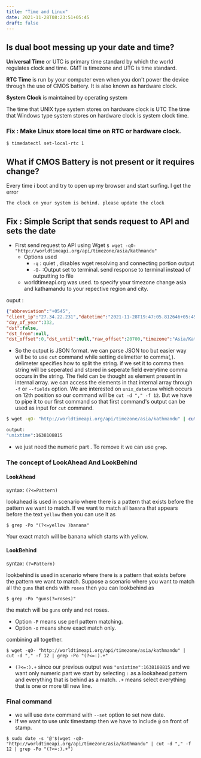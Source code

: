```yaml
---
title: "Time and Linux"
date: 2021-11-28T08:23:51+05:45
draft: false
---
```



## Is dual boot messing up your date and time?
**Universal Time** or UTC is primary time standard by which the world regulates clock and time. GMT is timezone and UTC is time standard. 

**RTC Time** is run by your computer even when you don't power the device through the use of CMOS battery. It is also known as hardware clock. 

**System Clock** is maintained by operating system 

The time that UNIX type system stores on hardware clock is UTC
The time that Windows type system stores on hardware clock is system clock time. 


### Fix  : Make Linux store local time on RTC or hardware clock.

```
$ timedatectl set-local-rtc 1
```

## What if CMOS Battery is not present or it requires change?

Every time i boot and try to open up my browser and start surfing. I get the error 

```The clock on your system is behind. please update the clock```


## Fix : Simple Script that sends request to API and sets the date

- First send request to API using Wget
```$ wget -qO- "http://worldtimeapi.org/api/timezone/asia/kathmandu"  ```
    - Options used
        - `-q` : quiet , disables wget resolving and connecting portion output
        - `-O-` :Output set to terminal. send response to terminal instead of outputting to file
    - worldtimeapi.org was used. to specify your timezone change asia and kathamandu to your repective region and city.

ouput : 

```json
{"abbreviation":"+0545",
"client_ip":"27.34.22.231","datetime":"2021-11-28T19:47:05.812646+05:45","day_of_week":0,
"day_of_year":332,
"dst":false,
"dst_from":null,
"dst_offset":0,"dst_until":null,"raw_offset":20700,"timezone":"Asia/Kathmandu","unixtime":1638108125,"utc_datetime":"2021-11-28T14:02:05.812646+00:00","utc_offset":"+05:45","week_number":47}
```

- So the output is JSON format. we can parse JSON too but easier way will be to use `cut` command while setting delimetter to comma(,). delimeter specifies how to split the string. if we set it to comma then string will be seperated and stored in seperate field everytime comma occurs in the string. The field can be thought as element present in internal array.  we can access the elements in that internal array through `-f` or `--fields` option. We are interested on `unix_datetime` which occurs on 12th position so our command will be `cut -d "," -f 12`. But we have to pipe it to our first command so that first command's output can be used as input for `cut` command.

```bash
$ wget -qO- "http://worldtimeapi.org/api/timezone/asia/kathmandu" | cut -d "," -f 12

output:
"unixtime":1638108815
```

- we just need the numeric part . To remove it we can use `grep`. 

### The concept of LookAhead And LookBehind

#### LookAhead 
syntax: `(?<=Pattern)`

lookahead is used in scenario where there is a pattern that exists before the pattern we want to match.
If we want to match all `banana` that appears before the text `yellow` then you can use it as

```
$ grep -Po "(?<=yellow )banana"
```
Your exact match will be banana which starts with yellow.

#### LookBehind
syntax: `(?=Pattern)`

lookbehind is used in scenario where there is a pattern that exists before the pattern we want to match.
Suppose a scenario where you want to match all the `guns` that ends with `roses` then you can lookbehind as

```
$ grep -Po "guns(?=roses)"
```
the match will be `guns` only and not roses. 

- Option `-P` means use perl pattern matching.
- Option `-o` means show exact match only.


combining all together. 

```
$ wget -qO- "http://worldtimeapi.org/api/timezone/asia/kathmandu" | cut -d "," -f 12 | grep -Po "(?<=:).+"
```

- `(?<=:).+` since our previous output was `"unixtime":1638108815` and we want only numeric part we start by selecting `:` as a lookahead pattern and everything that is behind as a match. `.+` means select everything that is one or more till new line.


### Final command

- we will use `date` command with `--set` option to set new date. 
- If we want to use unix timestamp then we have to include `@` on front of stamp.

```
$ sudo date -s '@'$(wget -qO- "http://worldtimeapi.org/api/timezone/asia/kathmandu" | cut -d "," -f 12 | grep -Po "(?<=:).+")
```


